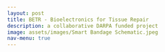 ```yaml
---
layout: post
title: BETR - Bioelectronics for Tissue Repair
description: a collaborative DARPA funded project
image: assets/images/Smart Bandage Schematic.jpeg
nav-menu: true
---
```

<!-- 
Crum, R.J., Johnson, S.A., Jiang, P., Jui, J.H., Zamora, R., Cortes, D., Kulkarni, M., Prabahar, A., 
Bolin, J., Gann, E. and Elster, E., 2022. Transcriptomic, Proteomic, and Morphologic 
Characterization of Healing in Volumetric Muscle Loss. Tissue Engineering Part A, 28(23-24), 
pp.941-957.

<a href="https://pubmed.ncbi.nlm.nih.gov/36039923/">Read publication here</a> -->
